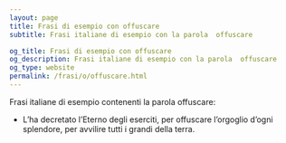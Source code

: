 ```yaml
---
layout: page
title: Frasi di esempio con offuscare 
subtitle: Frasi italiane di esempio con la parola  offuscare

og_title: Frasi di esempio con offuscare 
og_description: Frasi italiane di esempio con la parola  offuscare
og_type: website
permalink: /frasi/o/offuscare.html
---
```


Frasi italiane di esempio contenenti la parola offuscare:


- L’ha decretato l’Eterno degli eserciti, per offuscare l’orgoglio d’ogni splendore, per avvilire tutti i grandi della terra.
